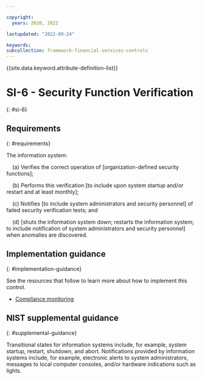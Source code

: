 ```yaml
---

copyright:
  years: 2020, 2022

lastupdated: "2022-09-24"

keywords: 
subcollection: framework-financial-services-controls
---
```


{{site.data.keyword.attribute-definition-list}}

# SI-6 - Security Function Verification
{: #si-6}

## Requirements
{: #requirements}

The information system:

&nbsp;&nbsp;&nbsp;&nbsp;(a) Verifies the correct operation of [organization-defined security functions];

&nbsp;&nbsp;&nbsp;&nbsp;(b) Performs this verification [to include upon system startup and/or restart and at least monthly];

&nbsp;&nbsp;&nbsp;&nbsp;(c) Notifies [to include system administrators and security personnel] of failed security verification tests; and

&nbsp;&nbsp;&nbsp;&nbsp;(d) [shuts the information system down; restarts the information system; to include notification of system administrators and security personnel] when anomalies are discovered.

## Implementation guidance
{: #implementation-guidance}

See the resources that follow to learn more about how to implement this control.

- [Compliance monitoring](/docs/framework-financial-services?topic=framework-financial-services-shared-monitoring-compliance)

## NIST supplemental guidance
{: #supplemental-guidance}

Transitional states for information systems include, for example, system startup, restart, shutdown, and abort. Notifications provided by information systems include, for example, electronic alerts to system administrators, messages to local computer consoles, and/or hardware indications such as lights.

